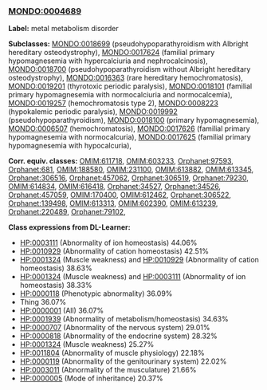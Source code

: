 
### [MONDO:0004689](http://purl.obolibrary.org/obo/MONDO_0004689)
**Label:** metal metabolism disorder

**Subclasses:** [MONDO:0018699](http://purl.obolibrary.org/obo/MONDO_0018699) (pseudohypoparathyroidism with Albright hereditary osteodystrophy), [MONDO:0017624](http://purl.obolibrary.org/obo/MONDO_0017624) (familial primary hypomagnesemia with hypercalciuria and nephrocalcinosis), [MONDO:0018700](http://purl.obolibrary.org/obo/MONDO_0018700) (pseudohypoparathyroidism without Albright hereditary osteodystrophy), [MONDO:0016363](http://purl.obolibrary.org/obo/MONDO_0016363) (rare hereditary hemochromatosis), [MONDO:0019201](http://purl.obolibrary.org/obo/MONDO_0019201) (thyrotoxic periodic paralysis), [MONDO:0018101](http://purl.obolibrary.org/obo/MONDO_0018101) (familial primary hypomagnesemia with normocalciuria and normocalcemia), [MONDO:0019257](http://purl.obolibrary.org/obo/MONDO_0019257) (hemochromatosis type 2), [MONDO:0008223](http://purl.obolibrary.org/obo/MONDO_0008223) (hypokalemic periodic paralysis), [MONDO:0019992](http://purl.obolibrary.org/obo/MONDO_0019992) (pseudohypoparathyroidism), [MONDO:0018100](http://purl.obolibrary.org/obo/MONDO_0018100) (primary hypomagnesemia), [MONDO:0006507](http://purl.obolibrary.org/obo/MONDO_0006507) (hemochromatosis), [MONDO:0017626](http://purl.obolibrary.org/obo/MONDO_0017626) (familial primary hypomagnesemia with normocalcuria), [MONDO:0017625](http://purl.obolibrary.org/obo/MONDO_0017625) (familial primary hypomagnesemia with hypocalcuria), 

**Corr. equiv. classes:** [OMIM:611718](http://purl.obolibrary.org/obo/OMIM_611718), [OMIM:603233](http://purl.obolibrary.org/obo/OMIM_603233), [Orphanet:97593](http://www.orpha.net/ORDO/Orphanet_97593), [Orphanet:681](http://www.orpha.net/ORDO/Orphanet_681), [OMIM:188580](http://purl.obolibrary.org/obo/OMIM_188580), [OMIM:231100](http://purl.obolibrary.org/obo/OMIM_231100), [OMIM:613882](http://purl.obolibrary.org/obo/OMIM_613882), [OMIM:613345](http://purl.obolibrary.org/obo/OMIM_613345), [Orphanet:306516](http://www.orpha.net/ORDO/Orphanet_306516), [Orphanet:457062](http://www.orpha.net/ORDO/Orphanet_457062), [Orphanet:306519](http://www.orpha.net/ORDO/Orphanet_306519), [Orphanet:79230](http://www.orpha.net/ORDO/Orphanet_79230), [OMIM:614834](http://purl.obolibrary.org/obo/OMIM_614834), [OMIM:616418](http://purl.obolibrary.org/obo/OMIM_616418), [Orphanet:34527](http://www.orpha.net/ORDO/Orphanet_34527), [Orphanet:34526](http://www.orpha.net/ORDO/Orphanet_34526), [Orphanet:457059](http://www.orpha.net/ORDO/Orphanet_457059), [OMIM:170400](http://purl.obolibrary.org/obo/OMIM_170400), [OMIM:612462](http://purl.obolibrary.org/obo/OMIM_612462), [Orphanet:306522](http://www.orpha.net/ORDO/Orphanet_306522), [Orphanet:139498](http://www.orpha.net/ORDO/Orphanet_139498), [OMIM:613313](http://purl.obolibrary.org/obo/OMIM_613313), [OMIM:602390](http://purl.obolibrary.org/obo/OMIM_602390), [OMIM:613239](http://purl.obolibrary.org/obo/OMIM_613239), [Orphanet:220489](http://www.orpha.net/ORDO/Orphanet_220489), [Orphanet:79102](http://www.orpha.net/ORDO/Orphanet_79102), 

**Class expressions from DL-Learner:**

- [HP:0003111](http://purl.obolibrary.org/obo/HP_0003111) (Abnormality of ion homeostasis) 44.06%
- [HP:0010929](http://purl.obolibrary.org/obo/HP_0010929) (Abnormality of cation homeostasis) 42.51%
- [HP:0001324](http://purl.obolibrary.org/obo/HP_0001324) (Muscle weakness) and [HP:0010929](http://purl.obolibrary.org/obo/HP_0010929) (Abnormality of cation homeostasis) 38.63%
- [HP:0001324](http://purl.obolibrary.org/obo/HP_0001324) (Muscle weakness) and [HP:0003111](http://purl.obolibrary.org/obo/HP_0003111) (Abnormality of ion homeostasis) 38.33%
- [HP:0000118](http://purl.obolibrary.org/obo/HP_0000118) (Phenotypic abnormality) 36.09%
- Thing 36.07%
- [HP:0000001](http://purl.obolibrary.org/obo/HP_0000001) (All) 36.07%
- [HP:0001939](http://purl.obolibrary.org/obo/HP_0001939) (Abnormality of metabolism/homeostasis) 34.63%
- [HP:0000707](http://purl.obolibrary.org/obo/HP_0000707) (Abnormality of the nervous system) 29.01%
- [HP:0000818](http://purl.obolibrary.org/obo/HP_0000818) (Abnormality of the endocrine system) 28.32%
- [HP:0001324](http://purl.obolibrary.org/obo/HP_0001324) (Muscle weakness) 25.27%
- [HP:0011804](http://purl.obolibrary.org/obo/HP_0011804) (Abnormality of muscle physiology) 22.18%
- [HP:0000119](http://purl.obolibrary.org/obo/HP_0000119) (Abnormality of the genitourinary system) 22.02%
- [HP:0003011](http://purl.obolibrary.org/obo/HP_0003011) (Abnormality of the musculature) 21.66%
- [HP:0000005](http://purl.obolibrary.org/obo/HP_0000005) (Mode of inheritance) 20.37%


